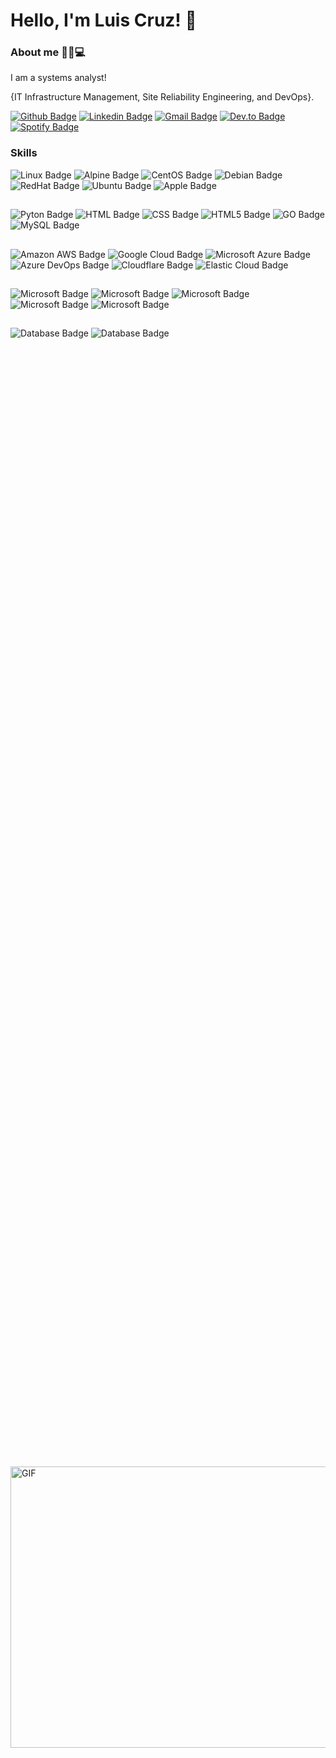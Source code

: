 # Hello, I'm Luis Cruz! 👋

### About me ✍🏼💻
I am a systems analyst! 

{IT Infrastructure Management, Site Reliability Engineering, and DevOps}.

[![Github Badge](https://img.shields.io/badge/-Github-000?style=flat-square&logo=Github&logoColor=white&link=https://github.com/luiscruzcwb)](https://github.com/luiscruzcwb)
[![Linkedin Badge](https://img.shields.io/badge/-LinkedIn-blue?style=flat-square&logo=Linkedin&logoColor=white&link=https://www.linkedin.com/in/luiscruzcwb/)](https://www.linkedin.com/in/luiscruzcwb/)
[![Gmail Badge](https://img.shields.io/badge/Gmail-D14836?style=flat-square&logo=gmail&logoColor=white&malito=contato@luiscruz.com.br)](mailto:contato@luiscruz.com.br)
[![Dev.to Badge](https://img.shields.io/badge/dev.to-0A0A0A?style=flat-square&logo=devdotto&logoColor=white)](https://dev.to/luiscruzcwb) 
[![Spotify Badge](https://img.shields.io/badge/Spotify-1ED760?&style=flat-square&logo=spotify&logoColor=white)](https://open.spotify.com/user/luiscruzcwb)

### Skills
![Linux Badge](https://img.shields.io/badge/Linux-FCC624?style=flat-square&logo=linux&logoColor=black)
![Alpine Badge](https://img.shields.io/badge/Alpine_Linux-0D597F?style=flat-square&logo=alpine-linux&logoColor=white)
![CentOS Badge](https://img.shields.io/badge/Cent%20OS-262577?style=flat-square&logo=CentOS&logoColor=white)
![Debian Badge](https://img.shields.io/badge/Debian-A81D33?style=flat-square&logo=debian&logoColor=white)
![RedHat Badge](https://img.shields.io/badge/Red%20Hat-EE0000?style=flat-square&logo=redhat&logoColor=white)
![Ubuntu Badge](https://img.shields.io/badge/Ubuntu-E95420?style=flat-square&logo=ubuntu&logoColor=white)
![Apple Badge](https://img.shields.io/badge/mac%20os-000000?style=flat-square&logo=apple&logoColor=white)

##
![Pyton Badge](https://img.shields.io/badge/Python-3776AB?style=flat-square&logo=python&logoColor=white)
![HTML Badge](https://img.shields.io/badge/HTML-239120?style=flat-square&logo=html5&logoColor=white)
![CSS Badge](https://img.shields.io/badge/CSS-239120?&style=flat-square&logo=css3&logoColor=white)
![HTML5 Badge](https://img.shields.io/badge/HTML5-E34F26?style=flat-square&logo=html5&logoColor=white)
![GO Badge](https://img.shields.io/badge/Go-00ADD8?style=flat-square&logo=go&logoColor=white)
![MySQL Badge](https://img.shields.io/badge/MySQL-00000F?style=flat-square&logo=mysql&logoColor=white)

## 
![Amazon AWS Badge](https://img.shields.io/badge/Amazon_AWS-232F3E?style=flat-square&logo=amazon-aws&logoColor=white)
![Google Cloud Badge](https://img.shields.io/badge/Google_Cloud-4285F4?style=flat-square&logo=google-cloud&logoColor=white)
![Microsoft Azure Badge](https://img.shields.io/badge/Microsoft_Azure-0089D6?style=flat-square&logo=microsoft-azure&logoColor=white)
![Azure DevOps Badge](https://img.shields.io/badge/Azure_DevOps-0078D7?style=flat-square&logo=azure-devops&logoColor=white)
![Cloudflare Badge](https://img.shields.io/badge/Cloudflare-F38020?style=flat-square&logo=Cloudflare&logoColor=white)
![Elastic Cloud Badge](https://img.shields.io/badge/elastic%20cloud-005571?style=flat-square&logo=elasticcloud&logoColor=white)

## 
![Microsoft Badge](https://img.shields.io/badge/Windows-0078D6?style=flat-square&logo=windows&logoColor=white)
![Microsoft Badge](https://img.shields.io/badge/Powershell-2CA5E0?style=flat-square&logo=powershell&logoColor=white)
![Microsoft Badge](https://img.shields.io/badge/Microsoft%20SQL%20Server-CC2927?style=for-the-badge&logo=microsoft%20sql%20server&logoColor=white)
![Microsoft Badge](https://img.shields.io/badge/Visual_Studio-5C2D91?style=for-the-badge&logo=visual%20studio&logoColor=white)
![Microsoft Badge](https://img.shields.io/badge/Microsoft_SQL_Server-CC2927?style=for-the-badge&logo=microsoft-sql-server&logoColor=white)

##
![Database Badge](https://img.shields.io/badge/InfluxDB-22ADF6?style=for-the-badge&logo=InfluxDB&logoColor=white)
![Database Badge](https://img.shields.io/badge/MariaDB-003545?style=for-the-badge&logo=mariadb&logoColor=white)

##
<div style="display: flex; justify-content: center; align-items: center; height: 100vh;">
    <img src="https://github.com/abhisheknaiidu/abhisheknaiidu/blob/master/code.gif?raw=true" width="900" height="450" alt="GIF">
</div>

